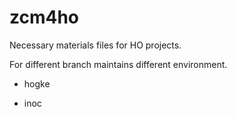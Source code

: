 # zcm4ho
Necessary materials files for HO projects.

For different branch maintains different environment.
- hogke

- inoc
